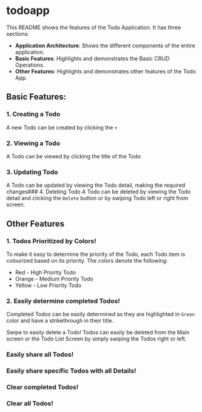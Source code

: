 # todoapp
This README shows the features of the Todo Application. It has three sections:
- **Application Architecture**: Shows the different components of the entire application.  
- **Basic Features**: Highlights and demonstrates the Basic CRUD Operations.
- **Other Features**: Highlights and demonstrates other features of the Todo App.
## Basic Features:
### 1. Creating a Todo
A new Todo can be created by clicking the `+`
### 2. Viewing a Todo
A Todo can be viewed by clicking the title of the Todo
### 3. Updating Todo
A Todo can be updated by viewing the Todo detail, making the required changes### 4. Deleting Todo
A Todo can be deleted by viewing the Todo detail and clicking the `Delete` button or by swiping Todo left or right from screen.
## Other Features
### 1. Todos Prioritized by Colors!
To make it easy to determine the priority of the Todo, each Todo item is colourized based on its priority. The colors denote the following:
- Red - High Priority Todo
- Orange - Medium Priority Todo
- Yellow - Low Priority Todo
### 2. Easily determine completed Todos!
Completed Todos can be easily determined as they are highlighted in `Green` color and have a strikethrough in their title.

Swipe to easily delete a Todo!
Todos can easily be deleted from the Main screen or the Todo List Screen by simply swiping the Todos right or left.
### Easily share all Todos!
 ### Easily share specific Todos with all Details!
 ### Clear completed Todos!
 ### Clear all Todos!
